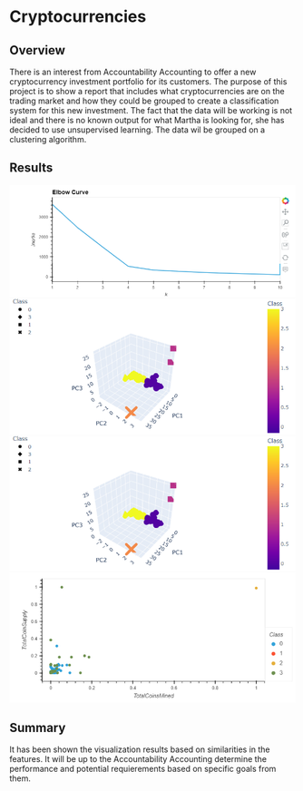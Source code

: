 # Cryptocurrencies
## Overview
There is an interest from Accountability Accounting to offer a new cryptocurrency investment portfolio for its customers. The purpose of this project is to show a report that includes what cryptocurrencies are on the trading market and how they could be grouped to create a classification system for this new investment. The fact that the data will be working is not ideal and there is no known output for what Martha is looking for, she has decided to use unsupervised learning. The data wil be grouped on a clustering algorithm.

## Results
![c_11](c_1.png)
![c_2](c_2.png)
![c_3](c_3.png)
![c_4](c_4.png)


## Summary

It has been shown the visualization results based on similarities in the features. It will be up to the Accountability Accounting determine the performance and potential requierements based on specific goals from them.
